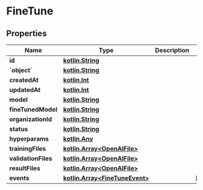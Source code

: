 # FineTune

## Properties
Name | Type | Description | Notes
------------ | ------------- | ------------- | -------------
**id** | [**kotlin.String**](.md) |  | 
**&#x60;object&#x60;** | [**kotlin.String**](.md) |  | 
**createdAt** | [**kotlin.Int**](.md) |  | 
**updatedAt** | [**kotlin.Int**](.md) |  | 
**model** | [**kotlin.String**](.md) |  | 
**fineTunedModel** | [**kotlin.String**](.md) |  | 
**organizationId** | [**kotlin.String**](.md) |  | 
**status** | [**kotlin.String**](.md) |  | 
**hyperparams** | [**kotlin.Any**](.md) |  | 
**trainingFiles** | [**kotlin.Array&lt;OpenAIFile&gt;**](OpenAIFile.md) |  | 
**validationFiles** | [**kotlin.Array&lt;OpenAIFile&gt;**](OpenAIFile.md) |  | 
**resultFiles** | [**kotlin.Array&lt;OpenAIFile&gt;**](OpenAIFile.md) |  | 
**events** | [**kotlin.Array&lt;FineTuneEvent&gt;**](FineTuneEvent.md) |  |  [optional]
